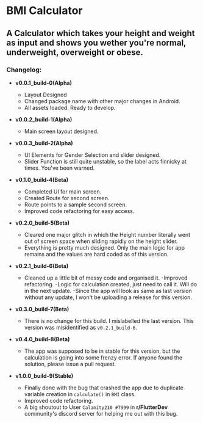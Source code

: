 # **BMI Calculator**
## A Calculator which takes your height and weight as input and shows you wether you're normal, underweight, overweight or obese.

### Changelog:

- **v0.0.1_build-0(Alpha)**
    - Layout Designed
    - Changed package name with other major changes in Android.
    - All assets loaded. Ready to develop.

- **v0.0.2_build-1(Alpha)**
    - Main screen layout designed.

- **v0.0.3_build-2(Alpha)**
    - UI Elements for Gender Selection and slider designed. 
    - Slider Function is still quite unstable, so the label acts finnicky at times. You've been warned.

- **v0.1.0_build-4(Beta)**
    - Completed UI for main screen.
    - Created Route for second screen.
    - Route points to a sample second screen.
    - Improved code refactoring for easy access.

- **v0.2.0_build-5(Beta)**
    - Cleared one major glitch in which the Height number literally went out of screen space when sliding rapidly on the height slider.
    - Everything is pretty much designed. Only the main logic for app remains and the values are hard coded as of this version.

- **v0.2.1_build-6(Beta)**
    - Cleaned up a little bit of messy code and organised it. 
    -Improved refactoring.
    -Logic for calculation created, just need to call it. Will do in the next update.
    -Since the app will look as same as last version without any update, I won't be uploading a release for this version. 

- **v0.3.0_build-7(Beta)**
    - There is no change for this build. I mislabelled the last version. This version was misidentified as ```v0.2.1_build-6```.

- **v0.4.0_build-8(Beta)**
    - The app was supposed to be in stable for this version, but the calculation is going into some frenzy error. If anyone found the solution, please issue a pull request.

- **v1.0.0_build-9(Stable)**
    - Finally done with the bug that crashed the app due to duplicate variable creation in ```calculate()``` in ```BMI``` class. 
    - Improved code refactoring.
    - A big shoutout to User ```Calamity210 #7999``` in **r/FlutterDev** community's discord server for helping me out with this bug.